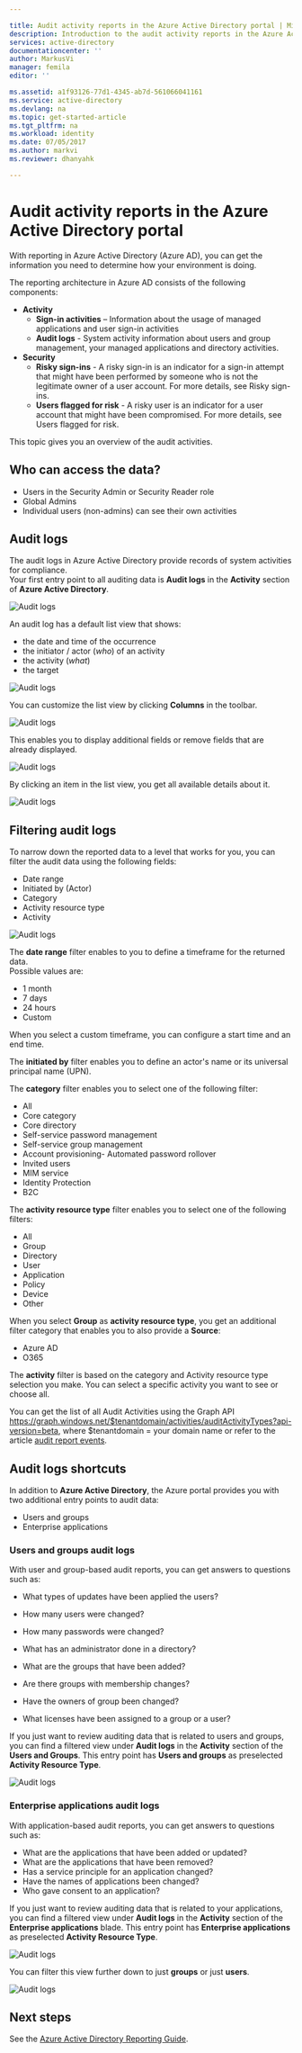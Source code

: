```yaml
---

title: Audit activity reports in the Azure Active Directory portal | Microsoft Docs
description: Introduction to the audit activity reports in the Azure Active Directory portal
services: active-directory
documentationcenter: ''
author: MarkusVi
manager: femila
editor: ''

ms.assetid: a1f93126-77d1-4345-ab7d-561066041161
ms.service: active-directory
ms.devlang: na
ms.topic: get-started-article
ms.tgt_pltfrm: na
ms.workload: identity
ms.date: 07/05/2017
ms.author: markvi
ms.reviewer: dhanyahk

---
```

# Audit activity reports in the Azure Active Directory portal 

With reporting in Azure Active Directory (Azure AD), you can get the information you need to determine how your environment is doing.

The reporting architecture in Azure AD consists of the following components:

- **Activity** 
    - **Sign-in activities** – Information about the usage of managed applications and user sign-in activities
    - **Audit logs** - System activity information about users and group management, your managed applications and directory activities.
- **Security** 
    - **Risky sign-ins** - A risky sign-in is an indicator for a sign-in attempt that might have been performed by someone who is not the legitimate owner of a user account. For more details, see Risky sign-ins.
    - **Users flagged for risk** - A risky user is an indicator for a user account that might have been compromised. For more details, see Users flagged for risk.

This topic gives you an overview of the audit activities.
 
## Who can access the data?
* Users in the Security Admin or Security Reader role
* Global Admins
* Individual users (non-admins) can see their own activities


## Audit logs

The audit logs in Azure Active Directory provide records of system activities for compliance.  
Your first entry point to all auditing data is **Audit logs** in the **Activity** section of **Azure Active Directory**.

![Audit logs](./media/active-directory-reporting-activity-audit-logs/61.png "Audit logs")

An audit log has a default list view that shows:

- the date and time of the occurrence
- the initiator / actor (*who*) of an activity 
- the activity (*what*) 
- the target

![Audit logs](./media/active-directory-reporting-activity-audit-logs/18.png "Audit logs")

You can customize the list view by clicking **Columns** in the toolbar.

![Audit logs](./media/active-directory-reporting-activity-audit-logs/19.png "Audit logs")

This enables you to display additional fields or remove fields that are already displayed.

![Audit logs](./media/active-directory-reporting-activity-audit-logs/21.png "Audit logs")


By clicking an item in the list view, you get all available details about it.

![Audit logs](./media/active-directory-reporting-activity-audit-logs/22.png "Audit logs")


## Filtering audit logs

To narrow down the reported data to a level that works for you, you can filter the audit data using the following fields:

- Date range
- Initiated by (Actor)
- Category
- Activity resource type
- Activity

![Audit logs](./media/active-directory-reporting-activity-audit-logs/23.png "Audit logs")


The **date range** filter enables to you to define a timeframe for the returned data.  
Possible values are:

- 1 month
- 7 days
- 24 hours
- Custom

When you select a custom timeframe, you can configure a start time and an end time.

The **initiated by** filter enables you to define an actor's name or its universal principal name (UPN).

The **category** filter enables you to select one of the following filter:

- All
- Core category
- Core directory
- Self-service password management
- Self-service group management
- Account provisioning- Automated password rollover
- Invited users
- MIM service
- Identity Protection
- B2C

The **activity resource type** filter enables you to select one of the following filters:

- All 
- Group
- Directory
- User
- Application
- Policy
- Device
- Other

When you select **Group** as **activity resource type**, you get an additional filter category that enables you to also provide a **Source**:

- Azure AD
- O365


The **activity** filter is based on the category and Activity resource type selection you make. You can select a specific activity you want to see or choose all. 

You can get the list of all Audit Activities using the Graph API https://graph.windows.net/$tenantdomain/activities/auditActivityTypes?api-version=beta, where $tenantdomain = your domain name or refer to the article [audit report events](active-directory-reporting-audit-events.md#list-of-audit-report-events).


## Audit logs shortcuts

In addition to **Azure Active Directory**, the Azure portal provides you with two additional entry points to audit data:

- Users and groups
- Enterprise applications

### Users and groups audit logs

With user and group-based audit reports, you can get answers to questions such as:

- What types of updates have been applied the users?

- How many users were changed?

- How many passwords were changed?

- What has an administrator done in a directory?

- What are the groups that have been added?

- Are there groups with membership changes?

- Have the owners of group been changed?

- What licenses have been assigned to a group or a user?

If you just want to review auditing data that is related to users and groups, you can find a filtered view under **Audit logs** in the **Activity** section of the **Users and Groups**. This entry point has **Users and groups** as preselected **Activity Resource Type**.

![Audit logs](./media/active-directory-reporting-activity-audit-logs/93.png "Audit logs")

### Enterprise applications audit logs

With application-based audit reports, you can get answers to questions such as:

* What are the applications that have been added or updated?
* What are the applications that have been removed?
* Has a service principle for an application changed?
* Have the names of applications been changed?
* Who gave consent to an application?

If you just want to review auditing data that is related to your applications, you can find a filtered view under **Audit logs** in the **Activity** section of the **Enterprise applications** blade. This entry point has **Enterprise applications** as preselected **Activity Resource Type**.

![Audit logs](./media/active-directory-reporting-activity-audit-logs/134.png "Audit logs")

You can filter this view further down to just **groups** or just **users**.

![Audit logs](./media/active-directory-reporting-activity-audit-logs/25.png "Audit logs")


## Next steps
See the [Azure Active Directory Reporting Guide](active-directory-reporting-guide.md).

